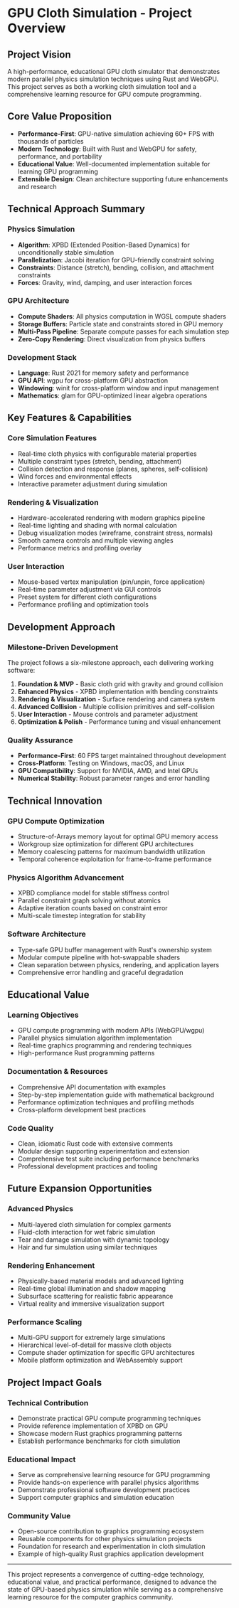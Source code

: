 # GPU Cloth Simulation - Project Overview

## Project Vision
A high-performance, educational GPU cloth simulator that demonstrates modern parallel physics simulation techniques using Rust and WebGPU. This project serves as both a working cloth simulation tool and a comprehensive learning resource for GPU compute programming.

## Core Value Proposition
- **Performance-First**: GPU-native simulation achieving 60+ FPS with thousands of particles
- **Modern Technology**: Built with Rust and WebGPU for safety, performance, and portability
- **Educational Value**: Well-documented implementation suitable for learning GPU programming
- **Extensible Design**: Clean architecture supporting future enhancements and research

## Technical Approach Summary

### Physics Simulation
- **Algorithm**: XPBD (Extended Position-Based Dynamics) for unconditionally stable simulation
- **Parallelization**: Jacobi iteration for GPU-friendly constraint solving
- **Constraints**: Distance (stretch), bending, collision, and attachment constraints
- **Forces**: Gravity, wind, damping, and user interaction forces

### GPU Architecture  
- **Compute Shaders**: All physics computation in WGSL compute shaders
- **Storage Buffers**: Particle state and constraints stored in GPU memory
- **Multi-Pass Pipeline**: Separate compute passes for each simulation step
- **Zero-Copy Rendering**: Direct visualization from physics buffers

### Development Stack
- **Language**: Rust 2021 for memory safety and performance
- **GPU API**: wgpu for cross-platform GPU abstraction
- **Windowing**: winit for cross-platform window and input management
- **Mathematics**: glam for GPU-optimized linear algebra operations

## Key Features & Capabilities

### Core Simulation Features
- Real-time cloth physics with configurable material properties
- Multiple constraint types (stretch, bending, attachment) 
- Collision detection and response (planes, spheres, self-collision)
- Wind forces and environmental effects
- Interactive parameter adjustment during simulation

### Rendering & Visualization
- Hardware-accelerated rendering with modern graphics pipeline
- Real-time lighting and shading with normal calculation
- Debug visualization modes (wireframe, constraint stress, normals)
- Smooth camera controls and multiple viewing angles
- Performance metrics and profiling overlay

### User Interaction
- Mouse-based vertex manipulation (pin/unpin, force application)
- Real-time parameter adjustment via GUI controls
- Preset system for different cloth configurations
- Performance profiling and optimization tools

## Development Approach

### Milestone-Driven Development
The project follows a six-milestone approach, each delivering working software:

1. **Foundation & MVP** - Basic cloth grid with gravity and ground collision
2. **Enhanced Physics** - XPBD implementation with bending constraints  
3. **Rendering & Visualization** - Surface rendering and camera system
4. **Advanced Collision** - Multiple collision primitives and self-collision
5. **User Interaction** - Mouse controls and parameter adjustment
6. **Optimization & Polish** - Performance tuning and visual enhancement

### Quality Assurance
- **Performance-First**: 60 FPS target maintained throughout development
- **Cross-Platform**: Testing on Windows, macOS, and Linux
- **GPU Compatibility**: Support for NVIDIA, AMD, and Intel GPUs
- **Numerical Stability**: Robust parameter ranges and error handling

## Technical Innovation

### GPU Compute Optimization
- Structure-of-Arrays memory layout for optimal GPU memory access
- Workgroup size optimization for different GPU architectures
- Memory coalescing patterns for maximum bandwidth utilization
- Temporal coherence exploitation for frame-to-frame performance

### Physics Algorithm Advancement
- XPBD compliance model for stable stiffness control
- Parallel constraint graph solving without atomics
- Adaptive iteration counts based on constraint error
- Multi-scale timestep integration for stability

### Software Architecture
- Type-safe GPU buffer management with Rust's ownership system
- Modular compute pipeline with hot-swappable shaders
- Clean separation between physics, rendering, and application layers
- Comprehensive error handling and graceful degradation

## Educational Value

### Learning Objectives
- GPU compute programming with modern APIs (WebGPU/wgpu)
- Parallel physics simulation algorithm implementation
- Real-time graphics programming and rendering techniques
- High-performance Rust programming patterns

### Documentation & Resources
- Comprehensive API documentation with examples
- Step-by-step implementation guide with mathematical background
- Performance optimization techniques and profiling methods
- Cross-platform development best practices

### Code Quality
- Clean, idiomatic Rust code with extensive comments
- Modular design supporting experimentation and extension
- Comprehensive test suite including performance benchmarks
- Professional development practices and tooling

## Future Expansion Opportunities

### Advanced Physics
- Multi-layered cloth simulation for complex garments
- Fluid-cloth interaction for wet fabric simulation
- Tear and damage simulation with dynamic topology
- Hair and fur simulation using similar techniques

### Rendering Enhancement
- Physically-based material models and advanced lighting
- Real-time global illumination and shadow mapping
- Subsurface scattering for realistic fabric appearance
- Virtual reality and immersive visualization support

### Performance Scaling
- Multi-GPU support for extremely large simulations
- Hierarchical level-of-detail for massive cloth objects
- Compute shader optimization for specific GPU architectures
- Mobile platform optimization and WebAssembly support

## Project Impact Goals

### Technical Contribution
- Demonstrate practical GPU compute programming techniques
- Provide reference implementation of XPBD on GPU
- Showcase modern Rust graphics programming patterns
- Establish performance benchmarks for cloth simulation

### Educational Impact
- Serve as comprehensive learning resource for GPU programming
- Provide hands-on experience with parallel physics algorithms
- Demonstrate professional software development practices
- Support computer graphics and simulation education

### Community Value
- Open-source contribution to graphics programming ecosystem
- Reusable components for other physics simulation projects
- Foundation for research and experimentation in cloth simulation
- Example of high-quality Rust graphics application development

---

This project represents a convergence of cutting-edge technology, educational value, and practical performance, designed to advance the state of GPU-based physics simulation while serving as a comprehensive learning resource for the computer graphics community.